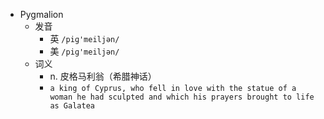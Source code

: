 - Pygmalion
  - 发音
    - 英 `/piɡ'meiljən/`
    - 美 `/piɡ'meiljən/`
  - 词义
    - n. 皮格马利翁（希腊神话）
    - `a king of Cyprus, who fell in love with the statue of a woman he had sculpted and which his prayers brought to life as Galatea`
